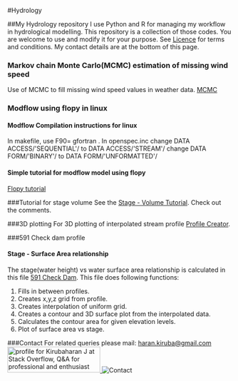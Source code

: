 #Hydrology

##My Hydrology  repository
I use Python and R for managing my workflow in hydrological modelling. This repository is a collection of those codes. You are welcome to use and modify it for your purpose. See [Licence](../master/LICENSE) for terms and conditions.
My contact details are at the bottom of this page.

### Markov chain Monte Carlo(MCMC) estimation of missing wind speed
Use of MCMC to fill missing wind speed values in weather data. [MCMC](../master/wind_speed_had_mcmc.py) 

### Modflow using flopy in linux
#### Modflow Compilation instructions for linux
In makefile, use F90= gfortran .
In openspec.inc
change DATA ACCESS/'SEQUENTIAL'/ to DATA ACCESS/'STREAM'/
change DATA FORM/'BINARY'/ to DATA FORM/'UNFORMATTED'/
#### Simple tutorial for modflow model using flopy
[Flopy tutorial](../master/gw.tut.py)

###Tutorial for stage volume
See the [Stage - Volume Tutorial](../master/stage_volume_tutorial.py).
Check out the comments.  

###3D plotting
For 3D plotting of interpolated stream profile  [Profile Creator](../master/profile_creator.py).

###591 Check dam profile
#### Stage - Surface Area relationship
The stage(water height) vs water surface area relationship is calculated in this file [591 Check Dam](../master/profile_creator_591.py).
This file does following functions:
 1. Fills in between profiles.
 2. Creates x,y,z grid from profile.
 3. Creates interpolation of uniform grid.
 4. Creates a contour and 3D surface plot from the interpolated data.
 5. Calculates the contour area for given elevation levels.
 6. Plot of surface area vs stage.

###Contact
For related queries please mail: haran.kiruba@gmail.com
<a href="http://stackoverflow.com/users/2632856/kirubaharan-j">
<img src="http://stackoverflow.com/users/flair/2632856.png" width="208" height="58" alt="profile for Kirubaharan J at Stack Overflow, Q&amp;A for professional and enthusiast programmers" title="profile for Kirubaharan J at Stack Overflow, Q&amp;A for professional and enthusiast programmers">
</a>
![Contact](http://i.imgur.com/C9rENMG.png)